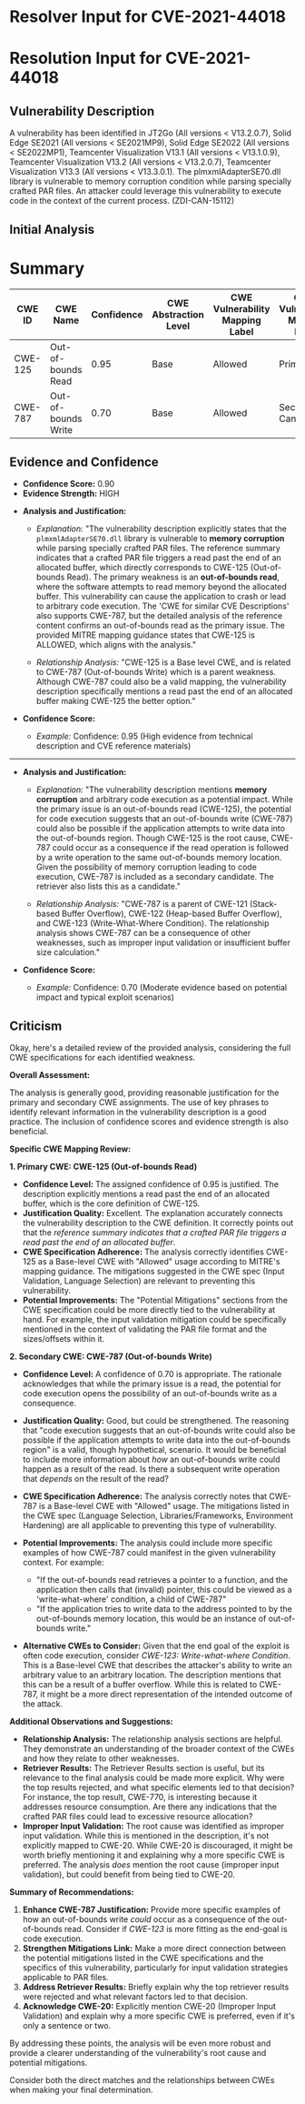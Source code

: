 # Resolver Input for CVE-2021-44018

# Resolution Input for CVE-2021-44018

## Vulnerability Description
A vulnerability has been identified in JT2Go (All versions < V13.2.0.7), Solid Edge SE2021 (All versions < SE2021MP9), Solid Edge SE2022 (All versions < SE2022MP1), Teamcenter Visualization V13.1 (All versions < V13.1.0.9), Teamcenter Visualization V13.2 (All versions < V13.2.0.7), Teamcenter Visualization V13.3 (All versions < V13.3.0.1). The plmxmlAdapterSE70.dll library is vulnerable to memory corruption condition while parsing specially crafted PAR files. An attacker could leverage this vulnerability to execute code in the context of the current process. (ZDI-CAN-15112)

## Initial Analysis
# Summary
| CWE ID | CWE Name | Confidence | CWE Abstraction Level | CWE Vulnerability Mapping Label | CWE-Vulnerability Mapping Notes |
|---|---|---|---|---|---|
| CWE-125 | Out-of-bounds Read | 0.95 | Base | Allowed | Primary CWE |
| CWE-787 | Out-of-bounds Write | 0.70 | Base | Allowed | Secondary Candidate |

## Evidence and Confidence

*   **Confidence Score:** 0.90
*   **Evidence Strength:** HIGH

- **Analysis and Justification:**  
  - *Explanation:* "The vulnerability description explicitly states that the `plmxmlAdapterSE70.dll` library is vulnerable to **memory corruption** while parsing specially crafted PAR files. The reference summary indicates that a crafted PAR file triggers a read past the end of an allocated buffer, which directly corresponds to CWE-125 (Out-of-bounds Read). The primary weakness is an **out-of-bounds read**, where the software attempts to read memory beyond the allocated buffer. This vulnerability can cause the application to crash or lead to arbitrary code execution. The 'CWE for similar CVE Descriptions' also supports CWE-787, but the detailed analysis of the reference content confirms an out-of-bounds read as the primary issue. The provided MITRE mapping guidance states that CWE-125 is ALLOWED, which aligns with the analysis."

  - *Relationship Analysis:* "CWE-125 is a Base level CWE, and is related to CWE-787 (Out-of-bounds Write) which is a parent weakness. Although CWE-787 could also be a valid mapping, the vulnerability description specifically mentions a read past the end of an allocated buffer making CWE-125 the better option."

- **Confidence Score:**  
  - *Example:* Confidence: 0.95 (High evidence from technical description and CVE reference materials)

---
- **Analysis and Justification:**  
  - *Explanation:* "The vulnerability description mentions **memory corruption** and arbitrary code execution as a potential impact. While the primary issue is an out-of-bounds read (CWE-125), the potential for code execution suggests that an out-of-bounds write (CWE-787) could also be possible if the application attempts to write data into the out-of-bounds region. Though CWE-125 is the root cause, CWE-787 could occur as a consequence if the read operation is followed by a write operation to the same out-of-bounds memory location. Given the possibility of memory corruption leading to code execution, CWE-787 is included as a secondary candidate. The retriever also lists this as a candidate."
  
  - *Relationship Analysis:* "CWE-787 is a parent of CWE-121 (Stack-based Buffer Overflow), CWE-122 (Heap-based Buffer Overflow), and CWE-123 (Write-What-Where Condition). The relationship analysis shows CWE-787 can be a consequence of other weaknesses, such as improper input validation or insufficient buffer size calculation."

- **Confidence Score:**  
  - *Example:* Confidence: 0.70 (Moderate evidence based on potential impact and typical exploit scenarios)

## Criticism
Okay, here's a detailed review of the provided analysis, considering the full CWE specifications for each identified weakness.

**Overall Assessment:**

The analysis is generally good, providing reasonable justification for the primary and secondary CWE assignments.  The use of key phrases to identify relevant information in the vulnerability description is a good practice. The inclusion of confidence scores and evidence strength is also beneficial.

**Specific CWE Mapping Review:**

**1. Primary CWE: CWE-125 (Out-of-bounds Read)**

*   **Confidence Level:** The assigned confidence of 0.95 is justified. The description explicitly mentions a read past the end of an allocated buffer, which is the core definition of CWE-125.
*   **Justification Quality:** Excellent. The explanation accurately connects the vulnerability description to the CWE definition.  It correctly points out that the *reference summary indicates that a crafted PAR file triggers a read past the end of an allocated buffer*.
*   **CWE Specification Adherence:**  The analysis correctly identifies CWE-125 as a Base-level CWE with "Allowed" usage according to MITRE's mapping guidance.  The mitigations suggested in the CWE spec (Input Validation, Language Selection) are relevant to preventing this vulnerability.
*   **Potential Improvements:** The "Potential Mitigations" sections from the CWE specification could be more directly tied to the vulnerability at hand.  For example, the input validation mitigation could be specifically mentioned in the context of validating the PAR file format and the sizes/offsets within it.

**2. Secondary CWE: CWE-787 (Out-of-bounds Write)**

*   **Confidence Level:** A confidence of 0.70 is appropriate. The rationale acknowledges that while the primary issue is a read, the potential for code execution opens the possibility of an out-of-bounds write as a consequence.
*   **Justification Quality:** Good, but could be strengthened. The reasoning that "code execution suggests that an out-of-bounds write could also be possible if the application attempts to write data into the out-of-bounds region" is a valid, though hypothetical, scenario.  It would be beneficial to include more information about *how* an out-of-bounds write could happen as a result of the read.  Is there a subsequent write operation that *depends* on the result of the read?
*   **CWE Specification Adherence:**  The analysis correctly notes that CWE-787 is a Base-level CWE with "Allowed" usage. The mitigations listed in the CWE spec (Language Selection, Libraries/Frameworks, Environment Hardening) are all applicable to preventing this type of vulnerability.
*   **Potential Improvements:** The analysis could include more specific examples of how CWE-787 could manifest in the given vulnerability context. For example:

    *   "If the out-of-bounds read retrieves a pointer to a function, and the application then calls that (invalid) pointer, this could be viewed as a 'write-what-where' condition, a child of CWE-787"
    *   "If the application tries to write data to the address pointed to by the out-of-bounds memory location, this would be an instance of out-of-bounds write."
*   **Alternative CWEs to Consider:** Given that the end goal of the exploit is often code execution, consider *CWE-123: Write-what-where Condition*.  This is a Base-level CWE that describes the attacker's ability to write an arbitrary value to an arbitrary location. The description mentions that this can be a result of a buffer overflow.  While this is related to CWE-787, it might be a more direct representation of the intended outcome of the attack.

**Additional Observations and Suggestions:**

*   **Relationship Analysis:** The relationship analysis sections are helpful. They demonstrate an understanding of the broader context of the CWEs and how they relate to other weaknesses.
*   **Retriever Results:** The Retriever Results section is useful, but its relevance to the final analysis could be made more explicit. Why were the top results rejected, and what specific elements led to that decision? For instance, the top result, CWE-770, is interesting because it addresses resource consumption. Are there any indications that the crafted PAR files could lead to excessive resource allocation?
*   **Improper Input Validation:** The root cause was identified as improper input validation. While this is mentioned in the description, it's not explicitly mapped to CWE-20. While CWE-20 is discouraged, it might be worth briefly mentioning it and explaining why a more specific CWE is preferred. The analysis *does* mention the root cause (improper input validation), but could benefit from being tied to CWE-20.

**Summary of Recommendations:**

1.  **Enhance CWE-787 Justification:** Provide more specific examples of how an out-of-bounds write *could* occur as a consequence of the out-of-bounds read. Consider if *CWE-123* is more fitting as the end-goal is code execution.
2.  **Strengthen Mitigations Link:** Make a more direct connection between the potential mitigations listed in the CWE specifications and the specifics of this vulnerability, particularly for input validation strategies applicable to PAR files.
3.  **Address Retriever Results:** Briefly explain why the top retriever results were rejected and what relevant factors led to that decision.
4.  **Acknowledge CWE-20:** Explicitly mention CWE-20 (Improper Input Validation) and explain why a more specific CWE is preferred, even if it's only a sentence or two.

By addressing these points, the analysis will be even more robust and provide a clearer understanding of the vulnerability's root cause and potential mitigations.

Consider both the direct matches and the relationships between CWEs
when making your final determination.
        